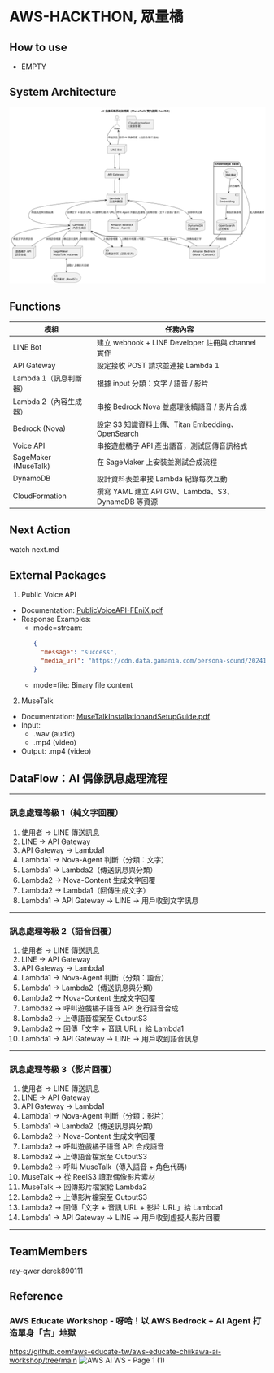# AWS-HACKTHON, 眾量橘

## How to use
- EMPTY


## System Architecture
![image](https://github.com/ray-qwer/AWS-Hackthon/blob/master/架構圖.png)

## Functions
| 模組 | 任務內容 |
|------|----------|
| LINE Bot | 建立 webhook + LINE Developer 註冊與 channel 實作 |
| API Gateway | 設定接收 POST 請求並連接 Lambda 1 |
| Lambda 1（訊息判斷器） | 根據 input 分類：文字 / 語音 / 影片 |
| Lambda 2（內容生成器） | 串接 Bedrock Nova 並處理後續語音 / 影片合成 |
| Bedrock (Nova) | 設定 S3 知識資料上傳、Titan Embedding、OpenSearch |
| Voice API | 串接遊戲橘子 API 產出語音，測試回傳音訊格式 |
| SageMaker (MuseTalk) | 在 SageMaker 上安裝並測試合成流程 |
| DynamoDB | 設計資料表並串接 Lambda 紀錄每次互動 |
| CloudFormation | 撰寫 YAML 建立 API GW、Lambda、S3、DynamoDB 等資源 |

## Next Action
watch next.md


## External Packages
1. Public Voice API
- Documentation: [PublicVoiceAPI-FEniX.pdf](https://reurl.cc/4L1MEK)
- Response Examples:
  - mode=stream:
    ```json
    {
      "message": "success",
      "media_url": "https://cdn.data.gamania.com/persona-sound/20241014/ting/05870db4-6b07-48a0-b7f0-3ed69e137989.wav"
    }
    ```
  - mode=file: Binary file content

2. MuseTalk
- Documentation: [MuseTalkInstallationandSetupGuide.pdf](https://reurl.cc/QYLo8p)
- Input: 
  - .wav (audio)
  - .mp4 (video)
- Output: .mp4 (video)


## DataFlow：AI 偶像訊息處理流程

---

### 訊息處理等級 1（純文字回覆）

1. 使用者 → LINE 傳送訊息  
2. LINE → API Gateway  
3. API Gateway → Lambda1  
4. Lambda1 → Nova-Agent 判斷（分類：文字）  
5. Lambda1 → Lambda2（傳送訊息與分類）  
6. Lambda2 → Nova-Content 生成文字回覆  
7. Lambda2 → Lambda1（回傳生成文字）  
8. Lambda1 → API Gateway → LINE → 用戶收到文字訊息

---

### 訊息處理等級 2（語音回覆）

1. 使用者 → LINE 傳送訊息  
2. LINE → API Gateway  
3. API Gateway → Lambda1  
4. Lambda1 → Nova-Agent 判斷（分類：語音）  
5. Lambda1 → Lambda2（傳送訊息與分類）  
6. Lambda2 → Nova-Content 生成文字回覆  
7. Lambda2 → 呼叫遊戲橘子語音 API 進行語音合成  
8. Lambda2 → 上傳語音檔案至 OutputS3  
9. Lambda2 → 回傳「文字 + 音訊 URL」給 Lambda1  
10. Lambda1 → API Gateway → LINE → 用戶收到語音訊息

---

### 訊息處理等級 3（影片回覆）

1. 使用者 → LINE 傳送訊息  
2. LINE → API Gateway  
3. API Gateway → Lambda1  
4. Lambda1 → Nova-Agent 判斷（分類：影片）  
5. Lambda1 → Lambda2（傳送訊息與分類）  
6. Lambda2 → Nova-Content 生成文字回覆  
7. Lambda2 → 呼叫遊戲橘子語音 API 合成語音  
8. Lambda2 → 上傳語音檔案至 OutputS3  
9. Lambda2 → 呼叫 MuseTalk（傳入語音 + 角色代碼）  
10. MuseTalk → 從 ReelS3 讀取偶像影片素材  
11. MuseTalk → 回傳影片檔案給 Lambda2  
12. Lambda2 → 上傳影片檔案至 OutputS3  
13. Lambda2 → 回傳「文字 + 音訊 URL + 影片 URL」給 Lambda1  
14. Lambda1 → API Gateway → LINE → 用戶收到虛擬人影片回覆

---







## TeamMembers
ray-qwer
derek890111

## Reference
### AWS Educate Workshop - 呀哈！以 AWS Bedrock + AI Agent 打造單身「吉」地獄
https://github.com/aws-educate-tw/aws-educate-chiikawa-ai-workshop/tree/main
![AWS AI WS - Page 1 (1)](https://github.com/user-attachments/assets/188465b9-8cb7-4094-80cc-abb87f8ebc13)

